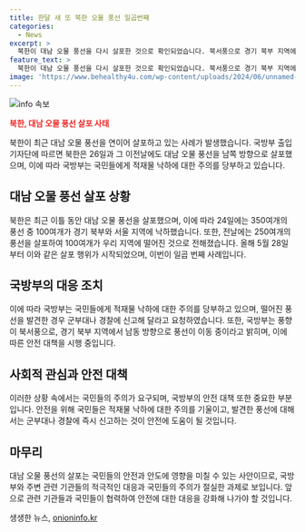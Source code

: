 ```yaml
---
title: 한달 새 또 북한 오물 풍선 일곱번째
categories:
  - News
excerpt: >
  북한이 대남 오물 풍선을 다시 살포한 것으로 확인되었습니다. 북서풍으로 경기 북부 지역에서 남동 방향으로 풍선이 이동 중이라고 합니다. 이에 합참은 국민들에게 적재물 낙하에 주의할 것을 당부했으며, 발견 시 군부대나 경찰에 신고해야 한다고 당부했습니다. 북한은 올해 5월 28일 이후로 대남 오물 풍선을 살포한 것으로, 이번이 일곱 번째 사례입니다. (#북한 #오물풍선)
feature_text: >
  북한이 대남 오물 풍선을 다시 살포한 것으로 확인되었습니다. 북서풍으로 경기 북부 지역에서 남동 방향으로 풍선이 이동 중이라고 합니다. 이에 합참은 국민들에게 적재물 낙하에 주의할 것을 당부했으며, 발견 시 군부대나 경찰에 신고해야 한다고 당부했습니다. 북한은 올해 5월 28일 이후로 대남 오물 풍선을 살포한 것으로, 이번이 일곱 번째 사례입니다. (#북한 #오물풍선)
image: 'https://www.behealthy4u.com/wp-content/uploads/2024/06/unnamed-file.png'
---
```


<p><img src="https://www.behealthy4u.com/wp-content/uploads/2024/06/unnamed-file.png" alt="info 속보" /></p>

<p><b><span style="color: #ee2323;">북한, 대남 오물 풍선 살포 사태</span></b></p>

<p>북한이 최근 대남 오물 풍선을 연이어 살포하고 있는 사례가 발생했습니다. 국방부 출입기자단에 따르면 북한은 26일과 그 이전날에도 대남 오물 풍선을 남쪽 방향으로 살포했으며, 이에 따라 국방부는 국민들에게 적재물 낙하에 대한 주의를 당부하고 있습니다.</p>

<h2 data-ke-size="size26">대남 오물 풍선 살포 상황</h2>

<p>북한은 최근 이틀 동안 대남 오물 풍선을 살포했으며, 이에 따라 24일에는 350여개의 풍선 중 100여개가 경기 북부와 서울 지역에 낙하했습니다. 또한, 전날에는 250여개의 풍선을 살포하여 100여개가 우리 지역에 떨어진 것으로 전해졌습니다. 올해 5월 28일부터 이와 같은 살포 행위가 시작되었으며, 이번이 일곱 번째 사례입니다.</p>

<h2 data-ke-size="size26">국방부의 대응 조치</h2>

<p>이에 따라 국방부는 국민들에게 적재물 낙하에 대한 주의를 당부하고 있으며, 떨어진 풍선을 발견한 경우 군부대나 경찰에 신고해 달라고 요청하였습니다. 또한, 국방부는 풍향이 북서풍으로, 경기 북부 지역에서 남동 방향으로 풍선이 이동 중이라고 밝히며, 이에 따른 안전 대책을 시행 중입니다.</p>

<h2 data-ke-size="size26">사회적 관심과 안전 대책</h2>

<p>이러한 상황 속에서는 국민들의 주의가 요구되며, 국방부의 안전 대책 또한 중요한 부분입니다. 안전을 위해 국민들은 적재물 낙하에 대한 주의를 기울이고, 발견한 풍선에 대해서는 군부대나 경찰에 즉시 신고하는 것이 안전에 도움이 될 것입니다.</p>

<h2 data-ke-size="size26">마무리</h2>

<p>대남 오물 풍선의 살포는 국민들의 안전과 안도에 영향을 미칠 수 있는 사안이므로, 국방부와 주변 관련 기관들의 적극적인 대응과 국민들의 주의가 절실한 과제로 보입니다. 앞으로 관련 기관들과 국민들이 협력하여 안전에 대한 대응을 강화해 나가야 할 것입니다.</p>
생생한 뉴스, <a href="https://onioninfo.kr" rel="dofollow">onioninfo.kr</a>


